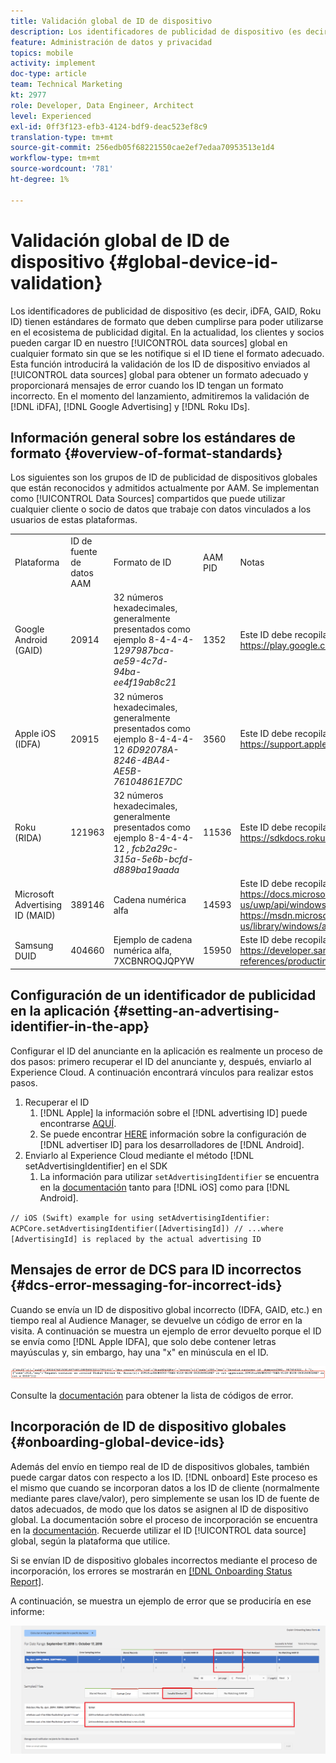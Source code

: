 ```yaml
---
title: Validación global de ID de dispositivo
description: Los identificadores de publicidad de dispositivo (es decir, iDFA, GAID, Roku ID) tienen estándares de formato que deben cumplirse para poder utilizarse en el ecosistema de publicidad digital. En la actualidad, los clientes y socios pueden cargar ID en fuentes de datos globales en cualquier formato sin que se les notifique si el ID tiene el formato adecuado. Esta función introducirá la validación de los ID de dispositivo enviados a las fuentes de datos globales para obtener un formato adecuado y proporcionará mensajes de error cuando los ID tengan un formato incorrecto. En el momento del lanzamiento, admitiremos la validación de ID de iDFA, Google Advertising y Roku.
feature: Administración de datos y privacidad
topics: mobile
activity: implement
doc-type: article
team: Technical Marketing
kt: 2977
role: Developer, Data Engineer, Architect
level: Experienced
exl-id: 0ff3f123-efb3-4124-bdf9-deac523ef8c9
translation-type: tm+mt
source-git-commit: 256edb05f68221550cae2ef7edaa70953513e1d4
workflow-type: tm+mt
source-wordcount: '781'
ht-degree: 1%

---
```


# Validación global de ID de dispositivo {#global-device-id-validation}

Los identificadores de publicidad de dispositivo (es decir, iDFA, GAID, Roku ID) tienen estándares de formato que deben cumplirse para poder utilizarse en el ecosistema de publicidad digital. En la actualidad, los clientes y socios pueden cargar ID en nuestro [!UICONTROL data sources] global en cualquier formato sin que se les notifique si el ID tiene el formato adecuado. Esta función introducirá la validación de los ID de dispositivo enviados al [!UICONTROL data sources] global para obtener un formato adecuado y proporcionará mensajes de error cuando los ID tengan un formato incorrecto. En el momento del lanzamiento, admitiremos la validación de [!DNL iDFA], [!DNL Google Advertising] y [!DNL Roku IDs].

## Información general sobre los estándares de formato {#overview-of-format-standards}

Los siguientes son los grupos de ID de publicidad de dispositivos globales que están reconocidos y admitidos actualmente por AAM. Se implementan como [!UICONTROL Data Sources] compartidos que puede utilizar cualquier cliente o socio de datos que trabaje con datos vinculados a los usuarios de estas plataformas.

<table>
  <tr>
   <td>Plataforma </td>
   <td>ID de fuente de datos AAM </td>
   <td>Formato de ID </td>
   <td>AAM PID </td>
   <td>Notas </td>
  </tr>
  <tr>
   <td>Google Android (GAID)</td>
   <td>20914</td>
   <td>32 números hexadecimales, generalmente presentados como ejemplo 8-4-4-4-12<em>97987bca-ae59-4c7d-94ba-ee4f19ab8c21<br/> </em> </td>
   <td>1352</td>
   <td>Este ID debe recopilarse en un formulario de referencia sin procesar/sin hash/sin modificar: <a href="https://play.google.com/about/monetization-ads/ads/ad-id/">https://play.google.com/about/monetization-ads/ads/ad-id/</a></td>
  </tr>
  <tr>
   <td>Apple iOS (IDFA)</td>
   <td>20915</td>
   <td>32 números hexadecimales, generalmente presentados como ejemplo 8-4-4-4-12 <em>6D92078A-8246-4BA4-AE5B-76104861E7DC<br /> </em> </td>
   <td>3560</td>
   <td>Este ID debe recopilarse en un formulario de referencia sin procesar/sin hash/sin modificar: <a href="https://support.apple.com/en-us/HT205223">https://support.apple.com/en-us/HT205223</a></td>
  </tr>
  <tr>
   <td>Roku (RIDA)</td>
   <td>121963</td>
   <td>32 números hexadecimales, generalmente presentados como ejemplo 8-4-4-4-12 <em>,</em> <em>fcb2a29c-315a-5e6b-bcfd-d889ba19aada</em></td>
   <td>11536</td>
   <td>Este ID debe recopilarse en un formulario de referencia sin procesar/sin hash/sin modificar: <a href="https://sdkdocs.roku.com/display/sdkdoc/Roku+Advertising+Framework">https://sdkdocs.roku.com/display/sdkdoc/Roku+Advertising+Framework</a> </td>
  </tr>
  <tr>
   <td>Microsoft Advertising ID (MAID)</td>
   <td>389146</td>
   <td>Cadena numérica alfa</td>
   <td>14593</td>
   <td>Este ID debe recopilarse en un formulario sin procesar/sin hash/sin modificar Reference - <a href="https://docs.microsoft.com/en-us/uwp/api/windows.system.userprofile.advertisingmanager.advertisingid">https://docs.microsoft.com/en-us/uwp/api/windows.system.userprofile.advertisingmanager.advertisingid</a><br/><a href="https://msdn.microsoft.com/en-us/library/windows/apps/windows.system.userprofile.advertisingmanager.advertisingid.aspx">https://msdn.microsoft.com/en-us/library/windows/apps/windows.system.userprofile.advertisingmanager.advertisingid.aspx</a></td>
  </tr>
  <tr>
   <td>Samsung DUID</td>
   <td>404660</td>
   <td>Ejemplo de cadena numérica alfa, 7XCBNROQJQPYW</td>
   <td>15950</td>
   <td>Este ID debe recopilarse en un formulario de referencia sin procesar/sin hash/sin modificar: <a href="https://developer.samsung.com/tv/develop/api-references/samsung-product-api-references/productinfo-api">https://developer.samsung.com/tv/develop/api-references/samsung-product-api-references/productinfo-api</a> </td>
  </tr>
</table>

## Configuración de un identificador de publicidad en la aplicación {#setting-an-advertising-identifier-in-the-app}

Configurar el ID del anunciante en la aplicación es realmente un proceso de dos pasos: primero recuperar el ID del anunciante y, después, enviarlo al Experience Cloud. A continuación encontrará vínculos para realizar estos pasos.

1. Recuperar el ID
   1. [!DNL Apple] la información sobre el  [!DNL advertising ID] puede encontrarse  [AQUÍ](https://developer.apple.com/documentation/adsupport/asidentifiermanager).
   1. Se puede encontrar [HERE](http://www.androiddocs.com/google/play-services/id.html) información sobre la configuración de [!DNL advertiser ID] para los desarrolladores de [!DNL Android].
1. Enviarlo al Experience Cloud mediante el método [!DNL setAdvertisingIdentifier] en el SDK
   1. La información para utilizar `setAdvertisingIdentifier` se encuentra en la [documentación](https://aep-sdks.gitbook.io/docs/using-mobile-extensions/mobile-core/identity/identity-api-reference#set-an-advertising-identifier) tanto para [!DNL iOS] como para [!DNL Android].

`// iOS (Swift) example for using setAdvertisingIdentifier:`
`ACPCore.setAdvertisingIdentifier([AdvertisingId]) // ...where [AdvertisingId] is replaced by the actual advertising ID`

## Mensajes de error de DCS para ID incorrectos {#dcs-error-messaging-for-incorrect-ids}

Cuando se envía un ID de dispositivo global incorrecto (IDFA, GAID, etc.) en tiempo real al Audience Manager, se devuelve un código de error en la visita. A continuación se muestra un ejemplo de error devuelto porque el ID se envía como [!DNL Apple IDFA], que solo debe contener letras mayúsculas y, sin embargo, hay una &quot;x&quot; en minúscula en el ID.

![imagen de error](assets/image_4_.png)

Consulte la [documentación](https://experienceleague.adobe.com/docs/audience-manager/user-guide/api-and-sdk-code/dcs/dcs-api-reference/dcs-error-codes.html?lang=en#api-and-sdk-code) para obtener la lista de códigos de error.

## Incorporación de ID de dispositivo globales {#onboarding-global-device-ids}

Además del envío en tiempo real de ID de dispositivos globales, también puede cargar datos con respecto a los ID. [!DNL onboard] Este proceso es el mismo que cuando se incorporan datos a los ID de cliente (normalmente mediante pares clave/valor), pero simplemente se usan los ID de fuente de datos adecuados, de modo que los datos se asignen al ID de dispositivo global. La documentación sobre el proceso de incorporación se encuentra en la [documentación](https://experienceleague.adobe.com/docs/audience-manager/user-guide/implementation-integration-guides/sending-audience-data/batch-data-transfer-process/batch-data-transfer-overview.html?lang=en#implementation-integration-guides). Recuerde utilizar el ID [!UICONTROL data source] global, según la plataforma que utilice.

Si se envían ID de dispositivo globales incorrectos mediante el proceso de incorporación, los errores se mostrarán en [[!DNL Onboarding Status Report]](https://experienceleague.adobe.com/docs/audience-manager/user-guide/reporting/onboarding-status-report.html?lang=en#reporting).

A continuación, se muestra un ejemplo de error que se produciría en ese informe:

![imagen de error](assets/image_5_.png)
